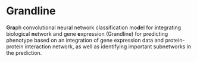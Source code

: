 # Grandline
**Gra**ph convolutional **n**eural network classification mo**d**el for **i**ntegrating biological **n**etwork and gene **e**xpression (Grandline) for predicting phenotype based on an integration of gene expression data and protein-protein interaction network, as well as identifying important subnetworks in the prediction.
